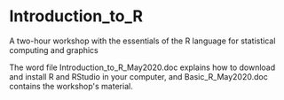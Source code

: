 # Introduction_to_R
A two-hour workshop with the essentials of the R language for statistical computing and graphics

The word file Introduction_to_R_May2020.doc explains how to download and install R and RStudio in your computer, and Basic_R_May2020.doc contains the workshop's material.
